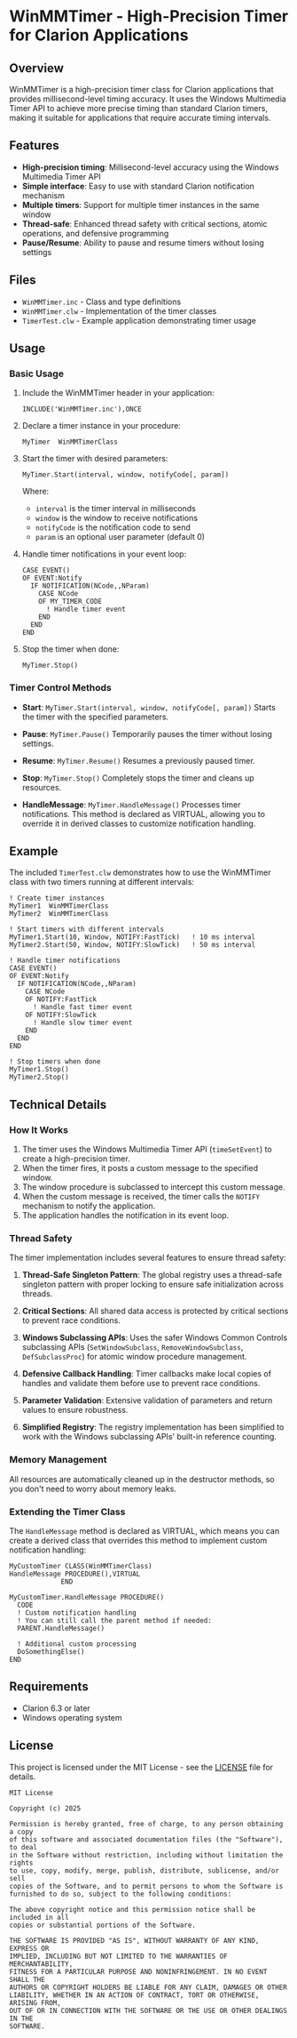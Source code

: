 # WinMMTimer - High-Precision Timer for Clarion Applications

## Overview

WinMMTimer is a high-precision timer class for Clarion applications that provides millisecond-level timing accuracy. It uses the Windows Multimedia Timer API to achieve more precise timing than standard Clarion timers, making it suitable for applications that require accurate timing intervals.

## Features

- **High-precision timing**: Millisecond-level accuracy using the Windows Multimedia Timer API
- **Simple interface**: Easy to use with standard Clarion notification mechanism
- **Multiple timers**: Support for multiple timer instances in the same window
- **Thread-safe**: Enhanced thread safety with critical sections, atomic operations, and defensive programming
- **Pause/Resume**: Ability to pause and resume timers without losing settings

## Files

- `WinMMTimer.inc` - Class and type definitions
- `WinMMTimer.clw` - Implementation of the timer classes
- `TimerTest.clw` - Example application demonstrating timer usage

## Usage

### Basic Usage

1. Include the WinMMTimer header in your application:
   ```clarion
   INCLUDE('WinMMTimer.inc'),ONCE
   ```

2. Declare a timer instance in your procedure:
   ```clarion
   MyTimer  WinMMTimerClass
   ```

3. Start the timer with desired parameters:
   ```clarion
   MyTimer.Start(interval, window, notifyCode[, param])
   ```
   Where:
   - `interval` is the timer interval in milliseconds
   - `window` is the window to receive notifications
   - `notifyCode` is the notification code to send
   - `param` is an optional user parameter (default 0)

4. Handle timer notifications in your event loop:
   ```clarion
   CASE EVENT()
   OF EVENT:Notify
     IF NOTIFICATION(NCode,,NParam)
       CASE NCode
       OF MY_TIMER_CODE
         ! Handle timer event
       END
     END
   END
   ```

5. Stop the timer when done:
   ```clarion
   MyTimer.Stop()
   ```

### Timer Control Methods

- **Start**: `MyTimer.Start(interval, window, notifyCode[, param])`
  Starts the timer with the specified parameters.

- **Pause**: `MyTimer.Pause()`
  Temporarily pauses the timer without losing settings.

- **Resume**: `MyTimer.Resume()`
  Resumes a previously paused timer.

- **Stop**: `MyTimer.Stop()`
  Completely stops the timer and cleans up resources.

- **HandleMessage**: `MyTimer.HandleMessage()`
  Processes timer notifications. This method is declared as VIRTUAL, allowing you to override it in derived classes to customize notification handling.

## Example

The included `TimerTest.clw` demonstrates how to use the WinMMTimer class with two timers running at different intervals:

```clarion
! Create timer instances
MyTimer1  WinMMTimerClass
MyTimer2  WinMMTimerClass

! Start timers with different intervals
MyTimer1.Start(10, Window, NOTIFY:FastTick)   ! 10 ms interval
MyTimer2.Start(50, Window, NOTIFY:SlowTick)   ! 50 ms interval

! Handle timer notifications
CASE EVENT()
OF EVENT:Notify
  IF NOTIFICATION(NCode,,NParam)
    CASE NCode
    OF NOTIFY:FastTick
      ! Handle fast timer event
    OF NOTIFY:SlowTick
      ! Handle slow timer event
    END
  END
END

! Stop timers when done
MyTimer1.Stop()
MyTimer2.Stop()
```

## Technical Details

### How It Works

1. The timer uses the Windows Multimedia Timer API (`timeSetEvent`) to create a high-precision timer.
2. When the timer fires, it posts a custom message to the specified window.
3. The window procedure is subclassed to intercept this custom message.
4. When the custom message is received, the timer calls the `NOTIFY` mechanism to notify the application.
5. The application handles the notification in its event loop.

### Thread Safety

The timer implementation includes several features to ensure thread safety:

1. **Thread-Safe Singleton Pattern**: The global registry uses a thread-safe singleton pattern with proper locking to ensure safe initialization across threads.

2. **Critical Sections**: All shared data access is protected by critical sections to prevent race conditions.

3. **Windows Subclassing APIs**: Uses the safer Windows Common Controls subclassing APIs (`SetWindowSubclass`, `RemoveWindowSubclass`, `DefSubclassProc`) for atomic window procedure management.

4. **Defensive Callback Handling**: Timer callbacks make local copies of handles and validate them before use to prevent race conditions.

5. **Parameter Validation**: Extensive validation of parameters and return values to ensure robustness.

6. **Simplified Registry**: The registry implementation has been simplified to work with the Windows subclassing APIs' built-in reference counting.

### Memory Management

All resources are automatically cleaned up in the destructor methods, so you don't need to worry about memory leaks.

### Extending the Timer Class

The `HandleMessage` method is declared as VIRTUAL, which means you can create a derived class that overrides this method to implement custom notification handling:

```clarion
MyCustomTimer CLASS(WinMMTimerClass)
HandleMessage PROCEDURE(),VIRTUAL
             END

MyCustomTimer.HandleMessage PROCEDURE()
  CODE
  ! Custom notification handling
  ! You can still call the parent method if needed:
  PARENT.HandleMessage()
  
  ! Additional custom processing
  DoSomethingElse()
END
```

## Requirements

- Clarion 6.3 or later
- Windows operating system

## License

This project is licensed under the MIT License - see the [LICENSE](LICENSE) file for details.

```
MIT License

Copyright (c) 2025

Permission is hereby granted, free of charge, to any person obtaining a copy
of this software and associated documentation files (the "Software"), to deal
in the Software without restriction, including without limitation the rights
to use, copy, modify, merge, publish, distribute, sublicense, and/or sell
copies of the Software, and to permit persons to whom the Software is
furnished to do so, subject to the following conditions:

The above copyright notice and this permission notice shall be included in all
copies or substantial portions of the Software.

THE SOFTWARE IS PROVIDED "AS IS", WITHOUT WARRANTY OF ANY KIND, EXPRESS OR
IMPLIED, INCLUDING BUT NOT LIMITED TO THE WARRANTIES OF MERCHANTABILITY,
FITNESS FOR A PARTICULAR PURPOSE AND NONINFRINGEMENT. IN NO EVENT SHALL THE
AUTHORS OR COPYRIGHT HOLDERS BE LIABLE FOR ANY CLAIM, DAMAGES OR OTHER
LIABILITY, WHETHER IN AN ACTION OF CONTRACT, TORT OR OTHERWISE, ARISING FROM,
OUT OF OR IN CONNECTION WITH THE SOFTWARE OR THE USE OR OTHER DEALINGS IN THE
SOFTWARE.
```